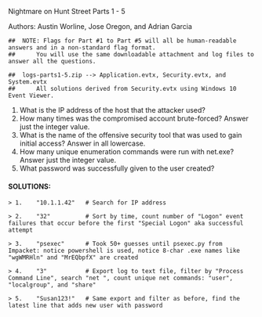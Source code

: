 Nightmare on Hunt Street Parts 1 - 5

Authors: Austin Worline, Jose Oregon, and Adrian Garcia
```
##	NOTE: Flags for Part #1 to Part #5 will all be human-readable answers and in a non-standard flag format. 
##		You will use the same downloadable attachment and log files to answer all the questions.

##	logs-parts1-5.zip --> Application.evtx, Security.evtx, and System.evtx
##		All solutions derived from Security.evtx using Windows 10 Event Viewer.
```

1.	What is the IP address of the host that the attacker used?
2.	How many times was the compromised account brute-forced? Answer just the integer value.
3.	What is the name of the offensive security tool that was used to gain initial access? Answer in all lowercase.
4.	How many unique enumeration commands were run with net.exe? Answer just the integer value.
5.	What password was successfully given to the user created?

#### SOLUTIONS:
```
> 1.	"10.1.1.42"   # Search for IP address

> 2.	"32"          # Sort by time, count number of "Logon" event failures that occur before the first "Special Logon" aka successful attempt

> 3.	"psexec"      # Took 50+ guesses until psexec.py from Impacket: notice powershell is used, notice 8-char .exe names like "wgWMRHln" and "MrEQbpfX" are created

> 4.	"3"           # Export log to text file, filter by "Process Command Line", search "net ", count unique net commands: "user", "localgroup", and "share"

> 5.	"Susan123!"   # Same export and filter as before, find the latest line that adds new user with password

```
